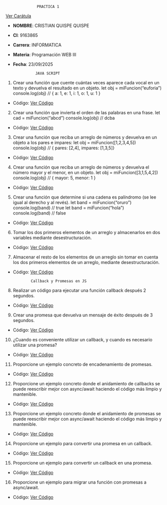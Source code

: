                   PRACTICA 1
[Ver Carátula](caratula.pdf)
- **NOMBRE**: CRISTIAN QUISPE QUISPE
- **CI**: 9163865
- **Carrera**: INFORMATICA
- **Materia**: Programación WEB III
- **Fecha**: 23/09/2025

                JAVA SCRIPT
1. Crear una función que cuente cuántas veces aparece cada vocal en un texto y devuelva el
resultado en un objeto.
let obj = miFuncion(“euforia”)
console.log(obj) // { a: 1, e: 1, i: 1, o: 1, u: 1 }
- Código: [Ver Código](01.-%20ejercicio.js)

2. Crear una función que invierta el orden de las palabras en una frase.
let cad = miFuncion(“abcd”)
console.log(obj) // dcba
- Código: [Ver Código](02.-%20ejercicio.js)

3. Crear una función que reciba un arreglo de números y devuelva en un objeto a los pares
e impares:
let obj = miFuncion([1,2,3,4,5])
console.log(obj) // { pares: [2,4], impares: [1,3,5]}
- Código: [Ver Código](03.-%20ejercicio.js)

4. Crear una función que reciba un arreglo de números y devuelva el número mayor y el
menor, en un objeto.
let obj = miFuncion([3,1,5,4,2])
console.log(obj) // { mayor: 5, menor: 1 }
- Código: [Ver Código](04.-%20ejercicio.js)

5. Crear una función que determine si una cadena es palíndromo (se lee igual al derecho y
al revés).
let band = miFuncion(“oruro”)
console.log(band) // true
let band = miFuncion(“hola”)
console.log(band) // false
- Código: [Ver Código](05.-%20ejercicio.js)

6. Tomar los dos primeros elementos de un arreglo y almacenarlos en dos variables
mediante desestructuración.
- Código: [Ver Código](06.-%20ejercicio.js)

7. Almacenar el resto de los elementos de un arreglo sin tomar en cuenta los dos primeros
elementos de un arreglo, mediante desestructuración.
- Código: [Ver Código](07.-%20ejercicio.js)

              Callback y Promesas en JS
8. Realizar un código para ejecutar una función callback después 2 segundos.
- Código: [Ver Código](08.-%20ejercicio.js)

9. Crear una promesa que devuelva un mensaje de éxito después de 3 segundos.
- Código: [Ver Código](09.-%20ejercicio.js)

10. ¿Cuando es conveniente utilizar un callback, y cuando es necesario utilizar una
promesa?
- Código: [Ver Código](10.-%20ejercicio.js)

11. Proporcione un ejemplo concreto de encadenamiento de promesas.
- Código: [Ver Código](11.-%20ejercicio.js)

12. Proporcione un ejemplo concreto donde el anidamiento de callbacks se puede
reescribir mejor con async/await haciendo el código más limpio y mantenible.
- Código: [Ver Código](12.-%20ejercicio.js)

13. Proporcione un ejemplo concreto donde el anidamiento de promesas se puede
reescribir mejor con async/await haciendo el código más limpio y mantenible.
- Código: [Ver Código](13.-%20ejercicio.js)

14. Proporcione un ejemplo para convertir una promesa en un callback.
- Código: [Ver Código](14.-%20ejercicio.js)

15. Proporcione un ejemplo para convertir un callback en una promesa.
- Código: [Ver Código](15.-%20ejercicio.js)

16. Proporcione un ejemplo para migrar una función con promesas a async/await.
- Código: [Ver Código](16.-%20ejercicio.js)

